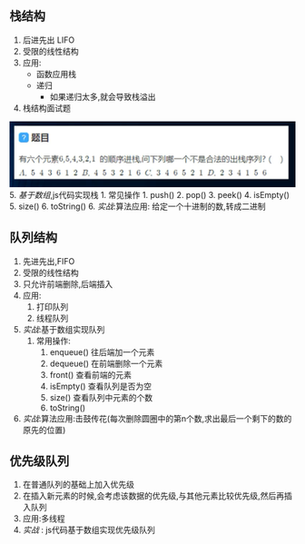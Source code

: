 ## 栈结构
1. 后进先出 LIFO 
2. 受限的线性结构
3. 应用:
    - 函数应用栈
    - 递归
        - 如果递归太多,就会导致栈溢出
4. 栈结构面试题

![20200511234128](https://raw.githubusercontent.com/kakigakki/picBed/master/imgs/20200511234128.png)
5. *基于数组*,js代码实现栈
    1. 常见操作
        1. push()
        2. pop()
        3. peek()
        4. isEmpty()
        5. size()
        6. toString()
6. *实战*:算法应用: 给定一个十进制的数,转成二进制

## 队列结构
1. 先进先出,FIFO
2. 受限的线性结构
3. 只允许前端删除,后端插入
4. 应用:
    1. 打印队列
    2. 线程队列
5. *实战*:基于数组实现队列
    1. 常用操作:
        1. enqueue() 往后端加一个元素
        2. dequeue() 在前端删除一个元素
        3. front()   查看前端的元素
        4. isEmpty() 查看队列是否为空
        5. size()    查看队列中元素的个数
        6. toString() 
7. *实战*:算法应用:击鼓传花(每次删除圆圈中的第n个数,求出最后一个剩下的数的原先的位置)

## 优先级队列
1. 在普通队列的基础上加入优先级
2. 在插入新元素的时候,会考虑该数据的优先级,与其他元素比较优先级,然后再插入队列
3. 应用:多线程
4. *实战* : js代码基于数组实现优先级队列